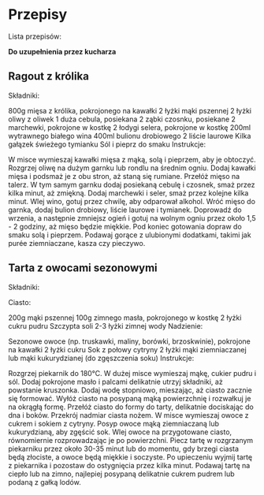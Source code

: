 # Przepisy

Lista przepisów:

**Do uzupełnienia przez kucharza**

## Ragout z królika

Składniki:

800g mięsa z królika, pokrojonego na kawałki
2 łyżki mąki pszennej
2 łyżki oliwy z oliwek
1 duża cebula, posiekana
2 ząbki czosnku, posiekane
2 marchewki, pokrojone w kostkę
2 łodygi selera, pokrojone w kostkę
200ml wytrawnego białego wina
400ml bulionu drobiowego
2 liście laurowe
Kilka gałązek świeżego tymianku
Sól i pieprz do smaku
Instrukcje:

W misce wymieszaj kawałki mięsa z mąką, solą i pieprzem, aby je obtoczyć.
Rozgrzej oliwę na dużym garnku lub rondlu na średnim ogniu. Dodaj kawałki mięsa i podsmaż je z obu stron, aż staną się rumiane. Przełóż mięso na talerz.
W tym samym garnku dodaj posiekaną cebulę i czosnek, smaż przez kilka minut, aż zmiękną.
Dodaj marchewki i seler, smaż przez kolejne kilka minut.
Wlej wino, gotuj przez chwilę, aby odparował alkohol.
Wróć mięso do garnka, dodaj bulion drobiowy, liście laurowe i tymianek. Doprowadź do wrzenia, a następnie zmniejsz ogień i gotuj na wolnym ogniu przez około 1,5 - 2 godziny, aż mięso będzie miękkie.
Pod koniec gotowania dopraw do smaku solą i pieprzem.
Podawaj gorące z ulubionymi dodatkami, takimi jak purée ziemniaczane, kasza czy pieczywo.

## Tarta z owocami sezonowymi

Składniki:

Ciasto:

200g mąki pszennej
100g zimnego masła, pokrojonego w kostkę
2 łyżki cukru pudru
Szczypta soli
2-3 łyżki zimnej wody
Nadzienie:

Sezonowe owoce (np. truskawki, maliny, borówki, brzoskwinie), pokrojone na kawałki
2 łyżki cukru
Sok z połowy cytryny
2 łyżki mąki ziemniaczanej lub mąki kukurydzianej (do zgęszczenia soku)
Instrukcje:

Rozgrzej piekarnik do 180°C.
W dużej misce wymieszaj mąkę, cukier pudru i sól. Dodaj pokrojone masło i palcami delikatnie utrzyj składniki, aż powstanie kruszonka. Dodaj wodę stopniowo, mieszając, aż ciasto zacznie się formować.
Wyłóż ciasto na posypaną mąką powierzchnię i rozwałkuj je na okrągłą formę. Przełóż ciasto do formy do tarty, delikatnie dociskając do dna i boków. Przekrój nadmiar ciasta nożem.
W misce wymieszaj owoce z cukrem i sokiem z cytryny. Posyp owoce mąką ziemniaczaną lub kukurydzianą, aby zgęścić sok.
Wlej owoce na przygotowane ciasto, równomiernie rozprowadzając je po powierzchni.
Piecz tartę w rozgrzanym piekarniku przez około 30-35 minut lub do momentu, gdy brzegi ciasta będą złociste, a owoce będą miękkie i soczyste.
Po upieczeniu wyjmij tartę z piekarnika i pozostaw do ostygnięcia przez kilka minut.
Podawaj tartę na ciepło lub na zimno, najlepiej posypaną delikatnie cukrem pudrem lub podaną z gałką lodów.
